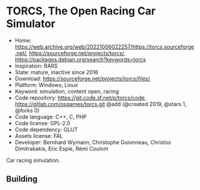 # TORCS, The Open Racing Car Simulator

- Home: https://web.archive.org/web/20221006022257/https://torcs.sourceforge.net/, https://sourceforge.net/projects/torcs/, https://packages.debian.org/search?keywords=torcs
- Inspiration: RARS
- State: mature, inactive since 2016
- Download: https://sourceforge.net/projects/torcs/files/
- Platform: Windows, Linux
- Keyword: simulation, content open, racing
- Code repository: https://git.code.sf.net/p/torcs/code, https://gitlab.com/osgames/torcs.git @add (@created 2019, @stars 1, @forks 0)
- Code language: C++, C, PHP
- Code license: GPL-2.0
- Code dependency: GLUT
- Assets license: FAL
- Developer: Bernhard Wymann, Christophe Guionneau, Christos Dimitrakakis, Eric Espie, Rémi Coulom

Car racing simulation.

## Building
